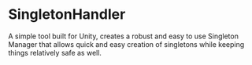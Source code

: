 # SingletonHandler
A simple tool built for Unity, creates a robust and easy to use Singleton Manager that allows quick and easy creation of singletons while keeping things relatively safe as well.
